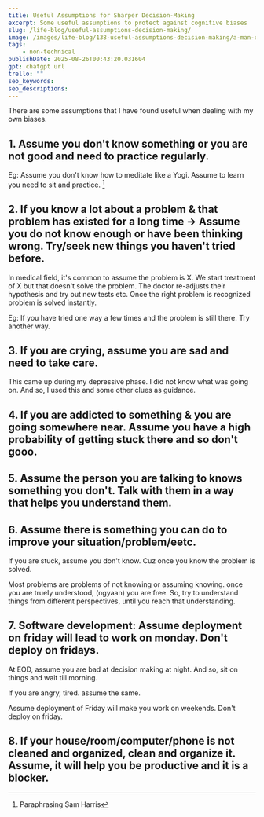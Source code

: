 ```yaml
---
title: Useful Assumptions for Sharper Decision-Making 
excerpt: Some useful assumptions to protect against cognitive biases 
slug: /life-blog/useful-assumptions-decision-making/
image: /images/life-blog/138-useful-assumptions-decision-making/a-man-on-cross-roads-ai-generated-for-blogpost-useful-assumptions-decision-making.png 
tags:
    - non-technical
publishDate: 2025-08-26T00:43:20.031604
gpt: chatgpt url
trello: ""
seo_keywords: 
seo_descriptions: 
---
```


There are some assumptions that I have found useful when dealing with my own biases.

## 1. Assume you don't know something or you are not good and need to practice regularly.

Eg: Assume you don't know how to meditate like a Yogi. Assume to learn you need to sit and practice. [^1]

## 2. If you know a lot about a problem & that problem has existed for a long time -> Assume you do not know enough or have been thinking wrong. Try/seek new things you haven't tried before.

In medical field, it's common to assume the problem is X. We start treatment of X but that doesn't solve the problem. The doctor re-adjusts their hypothesis and try out new tests etc. Once the right problem is recognized problem is solved instantly.

Eg: If you have tried one way a few times and the problem is still there. Try another way.

## 3. If you are crying, assume you are sad and need to take care.

This came up during my depressive phase. I did not know what was going on. And so, I used this and some other clues as guidance.

## 4. If you are addicted to something & you are going somewhere near. Assume you have a high probability of getting stuck there and so don't gooo.

## 5. Assume the person you are talking to knows something you don't. Talk with them in a way that helps you understand them.

## 6. Assume there is something you can do to improve your situation/problem/eetc. 

If you are stuck, assume you don't know. Cuz once you know the problem is solved.

Most problems are problems of not knowing or assuming knowing. once you are truely understood, (ngyaan) you are free. So, try to understand things from different perspectives, until you reach that understanding.

## 7. Software development: Assume deployment on friday will lead to work on monday. Don't deploy on fridays.

At EOD, assume you are bad at decision making at night. And so, sit on things and wait till morning.

If you are angry, tired. assume the same.

Assume deployment of Friday will make you work on weekends. Don't deploy on friday.

## 8. If your house/room/computer/phone is not cleaned and organized, clean and organize it. Assume, it will help you be productive and it is a blocker.

[^1]: Paraphrasing Sam Harris
